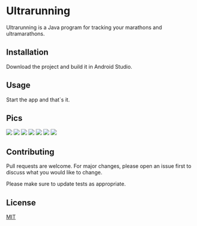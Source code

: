 # Ultrarunning

Ultrarunning is a Java program for tracking your marathons and ultramarathons.

## Installation

Download the project and build it in Android Studio.

## Usage

Start the app and that`s it.

## Pics

![](app/pics/earth.png)
![](app/pics/austria.png)
![](app/pics/notification.png)
![](app/pics/notification_no_information_received.png)
![](app/pics/settings.png)
![](app/pics/comment_dialog.png)
![](app/pics/screen_lock.png)

## Contributing

Pull requests are welcome. For major changes, please open an issue first
to discuss what you would like to change.

Please make sure to update tests as appropriate.

## License

[MIT](https://choosealicense.com/licenses/mit/)